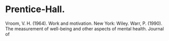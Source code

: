 # Prentice-Hall.

Vroom, V. H. (1964). Work and motivation. New York: Wiley. Warr, P. (1990). The measurement of well-being and other aspects of mental health. Journal of